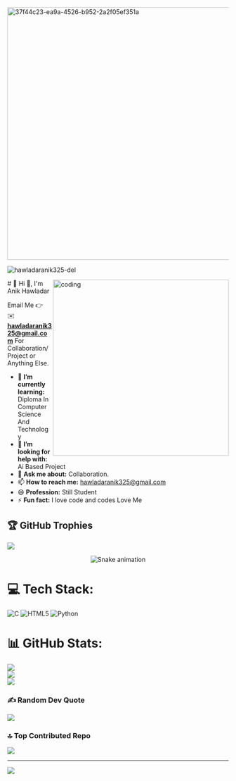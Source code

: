 <img width="1472" height="574" alt="37f44c23-ea9a-4526-b952-2a2f05ef351a" src="https://github.com/user-attachments/assets/830bd5e9-f064-496f-96c6-ac5f271d55c9" />

<p align="left"> <img src="https://komarev.com/ghpvc/?username=hawladaranik325-del&label=Profile%20views&color=0e75b6&style=flat" alt="hawladaranik325-del" /> </p>
   <image align="right" alt="coding" width="400" src="https://cdn.dribbble.com/users/1292677/screenshots/6139167/avento.gif">
#  💫 Hi 👋, I'm Anik Hawladar

Email Me 👉 ✉️ **hawladaranik325@gmail.com** For Collaboration/Project or Anything Else. 

- 🌱 **I’m currently learning:** Diploma In Computer Science And Technology
- 🤔 **I’m looking for help with:** Ai Based Project
- 💬 **Ask me about:** Collaboration.
- 📫 **How to reach me:** hawladaranik325@gmail.com
- 😄 **Profession:** Still Student
- ⚡ **Fun fact:** I love code and codes Love Me


## 🏆 GitHub Trophies
![](https://github-profile-trophy.vercel.app/?username=hawladaranik325-del&theme=radical&no-frame=false&no-bg=true&margin-w=4)


<!-- Snake Game Repo View -->
<div align="center">
  <img src="https://profile-readme-generator.com/assets/snake.svg" alt="Snake animation" />
</div>

# 💻 Tech Stack:
![C](https://img.shields.io/badge/c-%2300599C.svg?style=for-the-badge&logo=c&logoColor=white) ![HTML5](https://img.shields.io/badge/html5-%23E34F26.svg?style=for-the-badge&logo=html5&logoColor=white) ![Python](https://img.shields.io/badge/python-3670A0?style=for-the-badge&logo=python&logoColor=ffdd54)
# 📊 GitHub Stats:
![](https://github-readme-stats.vercel.app/api?username=hawladaranik325-del&theme=dark&hide_border=false&include_all_commits=true&count_private=false)<br/>
![](https://nirzak-streak-stats.vercel.app/?user=hawladaranik325-del&theme=dark&hide_border=false)<br/>
![](https://github-readme-stats.vercel.app/api/top-langs/?username=hawladaranik325-del&theme=dark&hide_border=false&include_all_commits=true&count_private=false&layout=compact)



### ✍️ Random Dev Quote
![](https://quotes-github-readme.vercel.app/api?type=horizontal&theme=radical)

### 🔝 Top Contributed Repo
![](https://github-contributor-stats.vercel.app/api?username=hawladaranik325-del&limit=5&theme=dark&combine_all_yearly_contributions=true)

---
[![](https://visitcount.itsvg.in/api?id=hawladaranik325-del&icon=0&color=0)](https://visitcount.itsvg.in)


